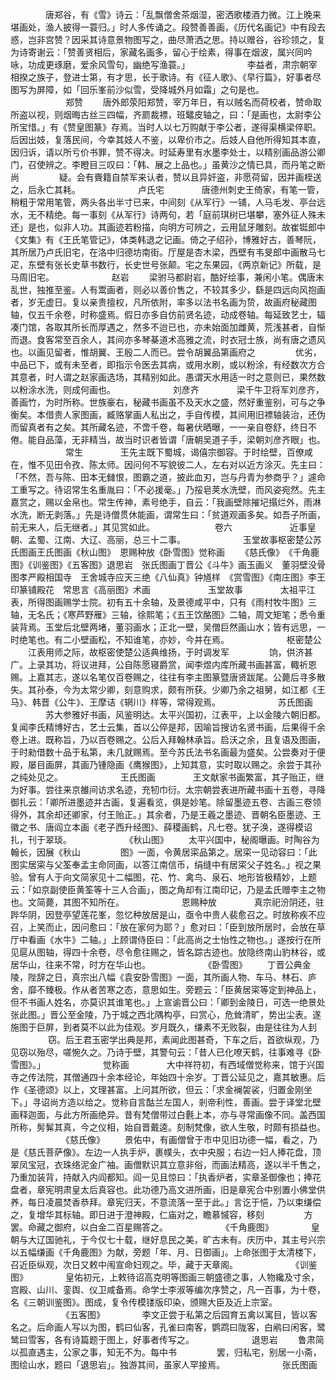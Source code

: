 <!-- { "loadSidebar": true } -->
　　　　唐郑谷，有《雪》诗云：「乱飘僧舍茶烟湿，密洒歌楼酒力微。江上晚来堪画处，渔人披得一蓑归。」时人多传诵之。段赞善善画，《历代名画记》中有段去惑，岂非宫赞？因采其诗意景物图写之，曲尽萧洒之思。持以赠谷，谷珍领之，复为诗寄谢云：「赞善贤相后，家藏名画多，留心于绘素，得事在烟波，属兴同吟咏，功成更琢磨，爱余风雪句，幽绝写渔蓑。」
　　
　　　　李益者，肃宗朝宰相揆之族子，登进士第，有才思，长于歌诗。有《征人歌》、《早行篇》，好事者尽图写为屏障，如「回乐峯前沙似雪，受降城外月如霜」之句是也。
　　
　　　　郑赞
　　唐外郎荥阳郑赞，宰万年日，有以贼名而荷校者，赞命取所盗以视，则烟晦古丝三四幅，齐罽裁褾，班鼊皮轴之，曰：「是画也，太尉李公所宝惜。」有《赞皇图篆》存焉。当时人以七万购献于李公者，遂得渠横梁倅职。后因出妓，复落民间，今幸其妓人不鉴，以卑价市之。后妓人自他所得知其本直，因归诉，请以所亏价书罪，赞不得决。时延寿里有水墨李处士，以精别画品游公卿门，召使辨之。李瞪目三叹曰：「韩、展之上品也。」虽黄沙之情已具，而丹笔之断尚
　　
　　疑。会有賷籍自禁军来认者，赞以且异奸盗，非愿荷留，因并画桎送之，后永亡其耗。
　　
　　　　卢氏宅
　　　　唐德州刺史王倚家，有笔一管，稍粗于常用笔管，两头各出半寸已来，中间刻《从军行》一铺，人马毛发、亭台远水，无不精绝。每一事刻《从军行》诗两句，若「庭前琪树已堪攀，塞外征人殊未还」是也，似非人功。其画迹若粉描，向明方可辨之，云用鼠牙雕刻。故崔铤郎中《文集》有《王氏笔管记》，体类韩退之记画。倚之子绍孙，博雅好古，善琴阮，其所居乃卢氏旧宅，在洛中归德坊南街。厅屋是杏木梁，西壁有韦旻郎中画散马七疋，东壁有张长史草书数行，长史世号张颠。宅之东果园，《两京新记》所载，是马周旧宅。
　　
　　　　赵岩
　　梁驸马都尉岩，酷好绘事，兼闲小笔。偶唐末乱世，独推至鉴。人有鬻画者，则必以善价售之，不较其多少，繇是四远向风抱画者，岁无虚日。复以亲贵擅权，凡所依附，率多以法书名画为贽，故画府秘藏图轴，仅五千余卷，时称盛焉。假日亦多自仿前贤名迹，动成卷轴。每延致艺士，辐凑门馆，各取其所长而厚遇之，然多不迨已也，亦未始面加雌黄，荒浅甚者，自惭而退。食客常至百余人，其间亦多琴棊道术高雅之流，时衣冠士族，尚有唐之遗风也。以画见留者，惟胡翼、王殷二人而已。尝令胡翼品第画府之
　　
　　优劣，中品已下，或有未至者，即指示令医去其病，或用水刷，或以粉涂，有经数次方合其意者，时人谓之赵家画选场，其精别如此。愚谓天水用适一时之意则已，果然数以粉涂水洗，则成何画也。
　　
　　　　刘彦齐
　　　　梁千牛卫将军刘彦齐，善画竹，为时所称。世族豪右，秘藏书画虽不及天水之盛，然好重鉴别，可与之争衡矣。本借贵人家图画，臧赂掌画人私出之，手自传模，其间用旧褾轴装治，还伪而留真者有之矣。其所藏名迹，不啻千卷，每暑伏晒曝，一一亲自卷舒，终日不倦。能自品藻，无非精当，故当时识者皆谓「唐朝吴道子手，梁朝刘彦齐眼」也。
　　
　　　　常生
　　　　王先主既下蜀城，谒僖宗御容。于时绘壁，百僚咸在，惟不见田令孜、陈太师。因问何不写貌彼二人，左右对以近方涂灭。先主曰：「不然，吾与陈、田本无雠恨，图霸之道，披此血刃，岂与丹青为参商乎？」遽命工重写之。待诏常生名重胤曰：「不必援毫。」乃挼皂荚水洗壁，而风姿宛然。先主嘉赏之，赐以金帛也。常生传神，素号绝手，自云：「我画壁除摧圮搨烂外，雨淋水洗，断无剥落。」先是诗僧贯休能画，谓常生曰：「贫道观画多矣。如吾子所画，前无来人，后无继者。」其见赏如此。
　　
　　
　　卷六
　　
　　　　近事皇朝、孟蜀、江南、大辽、高丽，总三十二事。
　　
　　　　玉堂故事枢密楚公苏氏图画王氏图画《秋山图》　恩赐种放《卧雪图》觉称画
　　《慈氏像》　《千角鹿图》《训鉴图》《五客图》退思岩　张氏图画丁晋公《斗牛》画玉画义　董羽壁没骨图孝严殿相国寺　王舍城寺应天三绝《八仙真》钟馗样　《赏雪图》《南庄图》李王印篆铺殿花　常思言《高丽图》术画
　　
　　　　玉堂故事
　　　　太祖平江表，所得图画赐学士院。初有五十余轴，及景德咸平中，只有《雨村牧牛图》三轴，无名氏；《寒芦野雁》三轴，徐熙笔；《五王饮酪图》二轴，周文矩笔；悉令重装背焉。玉堂后北壁两堵，董羽画水；正北一壁，吴僧巨然画山水；皆有远思，一时绝笔也。有二小壁画松，不知谁笔，亦妙，今并在焉。
　　
　　　　枢密楚公
　　江表用师之际，故枢密使楚公适典维扬，于时调发军
　　
　　饷，供济甚广。上录其功，将议进拜，公自陈愿寝爵赏，闻李煜内库所藏书画甚富，輙祈恩赐。上嘉其志，遂以名笔仅百卷赐之，往往有李主图篆暨唐贤跋尾。公薨后寻多散失。其孙泰，今为太常少卿，刻意购求，颇有所获。少卿乃余之祖舅，如江都《王马》、韩晋《公牛》、王摩诘《辋川》样等，常得观焉。
　　
　　　　苏氏图画
　　　　苏大参雅好书画，风鉴明达。太平兴国初，江表平，上以金陵六朝旧都。复闻李氏精博好古，艺士云集，首以公倅是邦，因喻旨搜访名贤书画，后果得千余卷上进。既称旨，乃以百卷赐之。公后入拜翰林承旨。启沃之余，且复语及图画，于时勑借数十品于私第，未几就赐焉。至今苏氏法书名画最为盛矣。公尝奏对于便殿，屡目画屏，其画乃锺隐画《鹰猴图》，上知其意，实时取以赐之。余尝于其孙之纯处见之。
　　
　　　　王氏图画
　　　　王文献家书画繁富，其子贻正，继为好事。尝往来京雒间访求名迹，充牣巾衍。太宗朝尝表进所藏书画十五卷，寻降御扎云：「卿所进墨迹并古画，复遍看览，俱是妙笔。除留墨迹五卷、古画三卷领得外，其余却还卿家，付王贻正。」其余者，乃是王羲之墨迹、晋朝名臣墨迹、王徽之书、唐阎立本画《老子西升经图》、薛稷画鹤，凡七卷。犹子涣，遂得模诏扎，刊于翠琰。
　　
　　　　《秋山图》
　　太平兴国中，秘阁曝画。时陶谷为翰长，因展《秋山
　　
　　图》一面，令黄居寀品第之。居寀一见动容曰：「此图实居寀与父筌奉孟主命同画，以答江南信币，绢缝中有居寀父子姓名。」视之果验。曾有人于向文简家见十二幅图，花、竹、禽鸟、泉石、地形皆极精妙，上题云：「如京副使臣黄筌等十三人合画」，图之角却有江南印记，乃是孟氏赠李主之物也。文简薨，其图不知所在。
　　
　　　　恩赐种放
　　　　真宗祀汾阴还，驻跸华阴，因登亭望莲花峯，忽忆种放居是山，亟令中贵人裴愈召之。时放称疾不应召，上笑而止，因问愈曰：「放在家何为耶？」愈对曰：「臣到放所居时，会放在草厅中看画《水牛》二轴。」上顾谓侍臣曰：「此高尚之士怡性之物也。」遂按行在所见扈从图轴，得四十余卷，尽令愈往赐之，皆名踪古迹也。放隐终南山豹林谷，或居华山，往来不常，时方在华山也。
　　
　　　　《卧雪图》
　　丁晋公典金陵，陛辞之日，真宗出八幅《袁安卧雪图》一面，其所画人物、车马、林石、庐舍，靡不臻极。作从者苦寒之态，意思如生。旁题云：「臣黄居寀等定到神品上，但不书画人姓名，亦莫识其谁笔也。」上宣谕晋公曰：「卿到金陵日，可选一绝景处张此图。」晋公至金陵，乃于城之西北隅构亭，曰赏心，危耸清旷，势出尘表。遂施图于巨屏，到者莫不以此为佳观。岁月既久，缣素不无败裂，由是往往为人刲
　　
　　窃。后王君玉密学出典是邦，素闻此图甚奇，下车之后，首欲纵观，乃见窃以殆尽，嗟惋久之。乃诗于壁，其警句云：「昔人已化嘹天鹤，往事难寻《卧雪图》。」
　　
　　　　觉称画
　　　　大中祥符初，有西域僧觉称来，馆于兴国寺之传法院，其僧通四十余本经论，年始四十余岁。丁晋公延见之，嘉其敏惠。后作《圣德颂》以上，文理甚富。上问其所欲，但云：「求金襕袈裟，归置金刚坐下。」寻诏尚方造以给之。觉称自言酤兰左国人，剎帝利性，善画。尝于译堂北壁画释迦面，与此方所画绝异。昔有梵僧带过白氎上本，亦与寻常画像不同。盖西国所称，髣髴其真，今之仪相，始自晋戴逵。刻制梵像，欲人生敬，时颇有损益也。
　　
　　　　《慈氏像》
　　景佑中，有画僧曾于市中见旧功德一幅，看之，乃是《慈氏菩萨像》。左边一人执手炉，裹幞头，衣中央服；右边一妇人捧花盘，顶翠凤宝冠，衣珠络泥金广袖。画僧默识其立意非俗，而画法精高，遂以半千售之，乃重加装背，持献入内阎都知。阎一见且惊曰：「执香炉者，实章圣御像也；捧花盘者，章宪明肃皇太后真容也。此功德乃高文进所画，旧是章宪合中别置小佛堂供养，每日凌晨焚香恭拜。章宪归天，不意流落一至于此。」言讫于悒，乃以束缣偿之，复增华其标轴。即日进于澄神殿，仁庙对之，瞻慕慽容，移刻
　　
　　方罢。命藏之御府，以白金二百星赐答之。
　　
　　　　《千角鹿图》
　　　　皇朝与大辽国驰礼，于今仅七十载，继好息民之美，旷古未有。庆历中，其主号兴宗以五幅缣画《千角鹿图》为献，旁题「年、月、日御画」。上命张图于太清楼下，召近臣纵观，次日又敕中闱宣命妇观之。毕，藏于天章阁。
　　
　　　　《训鉴图》
　　　　皇佑初元，上敕待诏高克明等图画三朝盛德之事，人物纔及寸余，宫殿、山川、銮舆、仪卫咸备焉。命学士李淑等编次序赞之，凡一百事，为十卷，名《三朝训鉴图》。图成，复令传模镂版印染，颁赐大臣及近上宗室。
　　
　　　　《五客图》
　　　　李文正尝于私第之后园育五禽以寓目，皆以客名之。后命画人写以为图，鹤曰仙客，孔雀曰南客，鹦鹉曰陇客，白鹇曰闲客，鹭鸶曰雪客，各有诗篇题于图上，好事者传写之。
　　
　　　　退思岩
　　鲁肃简以孤直遇主，公家之事，知无不为。每中书
　　
　　罢，归私宅，别居一小斋，图绘山水，题曰「退思岩」。独游其间，虽家人罕接焉。
　　
　　　　张氏图画
